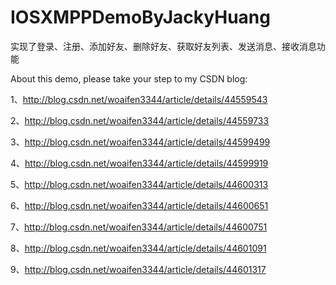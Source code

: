 # IOSXMPPDemoByJackyHuang
实现了登录、注册、添加好友、删除好友、获取好友列表、发送消息、接收消息功能

About this demo, please take your step to my CSDN blog:

1、http://blog.csdn.net/woaifen3344/article/details/44559543

2、http://blog.csdn.net/woaifen3344/article/details/44559733

3、http://blog.csdn.net/woaifen3344/article/details/44599499

4、http://blog.csdn.net/woaifen3344/article/details/44599919

5、http://blog.csdn.net/woaifen3344/article/details/44600313

6、http://blog.csdn.net/woaifen3344/article/details/44600651

7、http://blog.csdn.net/woaifen3344/article/details/44600751

8、http://blog.csdn.net/woaifen3344/article/details/44601091

9、http://blog.csdn.net/woaifen3344/article/details/44601317


